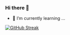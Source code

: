 ### Hi there 👋

- 🌱 I’m currently learning ...

[![GitHub Streak](https://streak-stats.demolab.com?user=alxxdev&theme=blue-green&date_format=M%20j%5B%2C%20Y%5D)](https://git.io/streak-stats)
<!--
**alxxdev/alxxdev** is a ✨ _special_ ✨ repository because its `README.md` (this file) appears on your GitHub profile.

Here are some ideas to get you started:

- 🔭 I’m currently working on ...
- 🌱 I’m currently learning ...
- 👯 I’m looking to collaborate on ...
- 🤔 I’m looking for help with ...
- 💬 Ask me about ...
- 📫 How to reach me: ...
- 😄 Pronouns: ...
- ⚡ Fun fact: ...
-->


